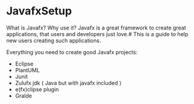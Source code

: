 # JavafxSetup
What is Javafx? Why use it?
Javafx is a great framework to create great applications, that users and developers just love.#
This is a guide to help new users creating such applications.

Everything you need to create good Javafx projects:
- Eclipse
- PlantUML
- Junit
- Zulufx jdk ( Java but with javafx included )
- e(fx)clipse plugin
- Gralde
